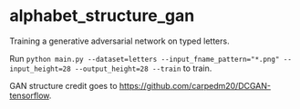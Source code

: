 # alphabet_structure_gan
Training a generative adversarial network on typed letters.

Run `python main.py --dataset=letters --input_fname_pattern="*.png" --input_height=28 --output_height=28 --train` to train.

GAN structure credit goes to https://github.com/carpedm20/DCGAN-tensorflow.
